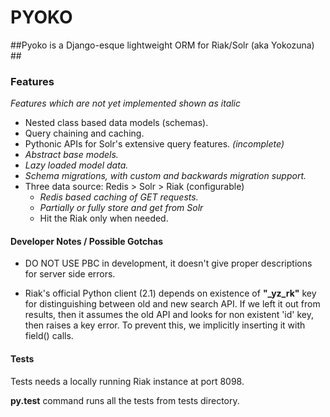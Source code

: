 # PYOKO #


##Pyoko is a Django-esque lightweight ORM for Riak/Solr (aka Yokozuna)  ##

### Features ###
*Features which are not yet implemented shown as italic*

* Nested class based data models (schemas).
* Query chaining and caching.
* Pythonic APIs for Solr's extensive query features. *(incomplete)*
* *Abstract base models.*
* *Lazy loaded model data.*
* *Schema migrations, with custom and backwards migration support.* 
* Three data source: Redis > Solr > Riak (configurable)
    * *Redis based caching of GET requests.*
    * *Partially or fully store and get from Solr*
    * Hit the Riak only when needed.


#### Developer Notes / Possible Gotchas ####

* DO NOT USE PBC in development, it doesn't give proper descriptions for server side errors.

* Riak's  official Python client (2.1) depends on existence of **"_yz_rk"** key for distinguishing between old and new search API. 
If we left it out from results, then it assumes the old API and looks for non existent 'id' key, then raises a key error.
To prevent this, we implicitly inserting it with field() calls.

#### Tests ####

Tests needs a locally running Riak instance at port 8098.

**py.test** command runs all the tests from tests directory.
